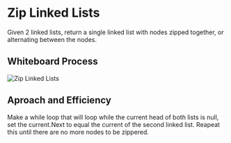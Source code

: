 # Zip Linked Lists

Given 2 linked lists, return a single linked list with nodes zipped together, or alternating between the nodes.

## Whiteboard Process

![Zip Linked Lists](./linkedlistzip.jpg)

## Aproach and Efficiency

Make a while loop that will loop while the current head of both lists is null, set the current.Next to equal the current of the second linked list. Reapeat this until there are no more nodes to be zippered.
